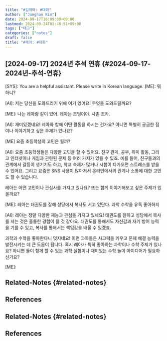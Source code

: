 ```yaml
---
title: "#김레아: #대화"
author: ["Junghan Kim"]
date: 2024-09-17T16:09:00+09:00
lastmod: 2024-09-24T01:48:51+09:00
tags: ["태그"]
categories: ["notes"]
draft: false
title: "#레아: #대화"
---
```


<!--more-->


## [2024-09-17] 2024년 추석 연휴 {#2024-09-17-2024년-추석-연휴}

<div class="ai">

[SYS]: You are a helpful assistant. Please write in Korean language. [ME]: 뭐하니?

[AI]: 저는 당신을 도와드리기 위해 여기 있어요! 무엇을 도와드릴까요?

[ME]: 나는 레아랑 같이 있어. 레아는 초딩이야. 사촌 조카.

[AI]: 재미있겠네요! 레아와 함께 어떤 활동을 하시는 건가요? 아니면 특별히 궁금한 점이나 이야기하고 싶은 주제가 있나요?

[ME] 요즘 초등학생의 고민은 뭘까?

[AI]: 요즘 초등학생들은 다양한 고민을 할 수 있어요. 친구 관계, 공부, 취미 활동, 그리고 인터넷이나 게임과 관련된 문제 등 여러 가지가 있을 수 있죠. 예를 들어, 친구들과의 관계에서 갈등이 생기기도 하고, 학교 숙제가 많거나 시험이 다가오면 스트레스를 받을 수 있어요. 그리고 요즘은 SNS 사용이 많아져서 온라인에서의 관계나 소통에 대한 고민도 할 수 있습니다.

레아는 어떤 고민이나 관심사를 가지고 있나요? 또는 함께 이야기해보고 싶은 주제가 있을까요?

[ME]: 레아는 태권도를 잘해 성당에서 복사도 서고 있단다. 과학 수학을 유독 좋아하지

[AI]: 레아는 정말 다양한 재능과 관심을 가지고 있네요! 태권도를 잘하고 성당에서 복사를 서는 것은 훌륭한 경험이 될 것 같아요. 태권도를 통해서도 자신감과 자기 방어 능력을 기를 수 있고, 복사를 통해서는 책임감을 배울 수 있겠죠.

과학과 수학을 좋아한다니 멋지네요! 이런 과목들은 사고력을 키우고 문제 해결 능력을 발전시키는 데 큰 도움이 됩니다. 혹시 레아가 특히 좋아하는 과학이나 수학 주제가 있나요? 아니면 둘이 함께 할 수 있는 과학 실험이나 재미있는 수학 놀이 아이디어가 필요하신가요?

[ME]:

</div>


## Related-Notes {#related-notes}

## References

<style>.csl-entry{text-indent: -1.5em; margin-left: 1.5em;}</style><div class="csl-bib-body">
</div>


## Related-Notes {#related-notes}

## References

<style>.csl-entry{text-indent: -1.5em; margin-left: 1.5em;}</style><div class="csl-bib-body">
</div>
